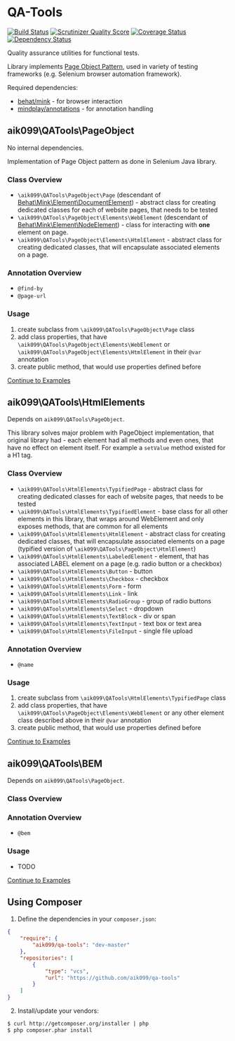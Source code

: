# QA-Tools
[![Build Status](https://travis-ci.org/aik099/qa-tools.png?branch=master)](https://travis-ci.org/aik099/qa-tools)
[![Scrutinizer Quality Score](https://scrutinizer-ci.com/g/aik099/qa-tools/badges/quality-score.png?s=d31359d014d2f9cf76e3734055b2dadd5925eb8e)](https://scrutinizer-ci.com/g/aik099/qa-tools/)
[![Coverage Status](https://coveralls.io/repos/aik099/qa-tools/badge.png?branch=master)](https://coveralls.io/r/aik099/qa-tools?branch=master)
[![Dependency Status](https://www.versioneye.com/user/projects/52ad65f5ec1375a2870000b2/badge.png)](https://www.versioneye.com/user/projects/52ad65f5ec1375a2870000b2)

Quality assurance utilities for functional tests.

Library implements [Page Object Pattern](docs/PageObjectPattern.md), used in variety of testing frameworks (e.g. Selenium browser automation framework).

Required dependencies:

* [behat/mink](https://github.com/Behat/Mink) - for browser interaction
* [mindplay/annotations](https://github.com/mindplay-dk/php-annotations) - for annotation handling

## aik099\QATools\PageObject
No internal dependencies.

Implementation of Page Object pattern as done in Selenium Java library.

### Class Overview

* `\aik099\QATools\PageObject\Page` (descendant of [Behat\Mink\Element\DocumentElement](http://mink.behat.org/api/behat/mink/element/documentelement.html)) - abstract class for creating dedicated classes for each of website pages, that needs to be tested
* `\aik099\QATools\PageObject\Elements\WebElement` (descendant of [Behat\Mink\Element\NodeElement](http://mink.behat.org/api/behat/mink/element/nodeelement.html)) - class for interacting with __one__ element on page.
* `\aik099\QATools\PageObject\Elements\HtmlElement` - abstract class for creating dedicated classes, that will encapsulate associated elements on a page.

### Annotation Overview

* `@find-by`
* `@page-url`


### Usage

1. create subclass from `\aik099\QATools\PageObject\Page` class
2. add class properties, that have `\aik099\QATools\PageObject\Elements\WebElement` or `\aik099\QATools\PageObject\Elements\HtmlElement` in their `@var` annotation
3. create public method, that would use properties defined before

[Continue to Examples](docs/PageObject.md)

## aik099\QATools\HtmlElements
Depends on `aik099\QATools\PageObject`.

This library solves major problem with PageObject implementation, that original library had - each element had all methods and even ones, that have no effect on element itself. For example a `setValue` method existed for a H1 tag.

### Class Overview

* `\aik099\QATools\HtmlElements\TypifiedPage` - abstract class for creating dedicated classes for each of website pages, that needs to be tested
* `\aik099\QATools\HtmlElements\TypifiedElement` - base class for all other elements in this library, that wraps around WebElement and only exposes methods, that are common for all elements
* `\aik099\QATools\HtmlElements\HtmlElement` - abstract class for creating dedicated classes, that will encapsulate associated elements on a page (typified version of `\aik099\QATools\PageObject\HtmlElement`)
* `\aik099\QATools\HtmlElements\LabeledElement` - element, that has associated LABEL element on a page (e.g. radio button or a checkbox)
* `\aik099\QATools\HtmlElements\Button` - button
* `\aik099\QATools\HtmlElements\Checkbox` - checkbox
* `\aik099\QATools\HtmlElements\Form` - form
* `\aik099\QATools\HtmlElements\Link` - link
* `\aik099\QATools\HtmlElements\RadioGroup` - group of radio buttons
* `\aik099\QATools\HtmlElements\Select` - dropdown
* `\aik099\QATools\HtmlElements\TextBlock` - div or span
* `\aik099\QATools\HtmlElements\TextInput` - text box or text area
* `\aik099\QATools\HtmlElements\FileInput` - single file upload


### Annotation Overview

* `@name`

### Usage

1. create subclass from `\aik099\QATools\HtmlElements\TypifiedPage` class
2. add class properties, that have `\aik099\QATools\PageObject\Elements\WebElement` or any other element class described above in their `@var` annotation
3. create public method, that would use properties defined before

[Continue to Examples](docs/HtmlElements.md)

## aik099\QATools\BEM
Depends on `aik099\QATools\PageObject`.

### Class Overview

### Annotation Overview

* `@bem`

### Usage

* TODO

[Continue to Examples](docs/BEM.md)

## Using Composer

1. Define the dependencies in your ```composer.json```:
```json
{
	"require": {
		"aik099/qa-tools": "dev-master"
	},
	"repositories": [
		{
			"type": "vcs",
			"url": "https://github.com/aik099/qa-tools"
		}
	]
}
```

2. Install/update your vendors:
```bash
$ curl http://getcomposer.org/installer | php
$ php composer.phar install
```